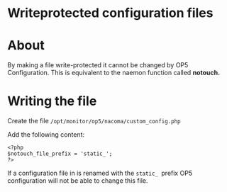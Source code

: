 # Writeprotected configuration files

# About

By making a file write-protected it cannot be changed by OP5 Configuration. This is equivalent to the naemon function called **notouch.**

# Writing the file 

Create the file `/opt/monitor/op5/nacoma/custom_config.php`

Add the following content:

``` {.php data-syntaxhighlighter-params="brush: php; gutter: false; theme: Confluence" data-theme="Confluence" style="brush: php; gutter: false; theme: Confluence"}
<?php
$notouch_file_prefix = 'static_';
?>
```

If a configuration file in is renamed with the `static_ `prefix OP5 configuration will not be able to change this file.

 

 

 

 

